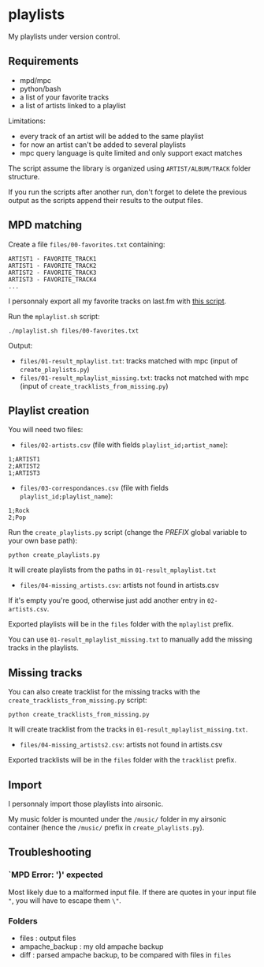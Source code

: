 # playlists

My playlists under version control.

## Requirements

- mpd/mpc
- python/bash
- a list of your favorite tracks
- a list of artists linked to a playlist

Limitations:
- every track of an artist will be added to the same playlist
- for now an artist can't be added to several playlists
- mpc query language is quite limited and only support exact matches

The script assume the library is organized using `ARTIST/ALBUM/TRACK` folder structure.

If you run the scripts after another run, don't forget to delete the previous output as the scripts append their results to the output files.

## MPD matching

Create a file `files/00-favorites.txt` containing:
```
ARTIST1 - FAVORITE_TRACK1
ARTIST1 - FAVORITE_TRACK2
ARTIST2 - FAVORITE_TRACK3
ARTIST3 - FAVORITE_TRACK4
...
```

I personnaly export all my favorite tracks on last.fm with [this script](https://github.com/dbeley/lastfm-scraper/blob/master/lastfm-all_favorite_tracks.py).

Run the `mplaylist.sh` script:
```
./mplaylist.sh files/00-favorites.txt
```

Output:
- `files/01-result_mplaylist.txt`: tracks matched with mpc (input of `create_playlists.py`)
- `files/01-result_mplaylist_missing.txt`: tracks not matched with mpc (input of `create_tracklists_from_missing.py`)

## Playlist creation

You will need two files:
- `files/02-artists.csv` (file with fields `playlist_id;artist_name`):
```
1;ARTIST1
2;ARTIST2
1;ARTIST3
```

- `files/03-correspondances.csv` (file with fields `playlist_id;playlist_name`):
```
1;Rock
2;Pop
```

Run the `create_playlists.py` script (change the *PREFIX* global variable to your own base path):
```
python create_playlists.py
```
It will create playlists from the paths in `01-result_mplaylist.txt`

- `files/04-missing_artists.csv`: artists not found in artists.csv

If it's empty you're good, otherwise just add another entry in `02-artists.csv`.

Exported playlists will be in the `files` folder with the `mplaylist` prefix.

You can use `01-result_mplaylist_missing.txt` to manually add the missing tracks in the playlists.

## Missing tracks

You can also create tracklist for the missing tracks with the `create_tracklists_from_missing.py` script:
```
python create_tracklists_from_missing.py
```
It will create tracklist from the tracks in `01-result_mplaylist_missing.txt`.

- `files/04-missing_artists2.csv`: artists not found in artists.csv

Exported tracklists will be in the `files` folder with the `tracklist` prefix.

## Import

I personnaly import those playlists into airsonic.

My music folder is mounted under the `/music/` folder in my airsonic container (hence the `/music/` prefix in `create_playlists.py`).

## Troubleshooting

### `MPD Error: ')' expected

Most likely due to a malformed input file. If there are quotes in your input file `"`, you will have to escape them `\"`.

### Folders

- files : output files
- ampache_backup : my old ampache backup
- diff : parsed ampache backup, to be compared with files in `files`
